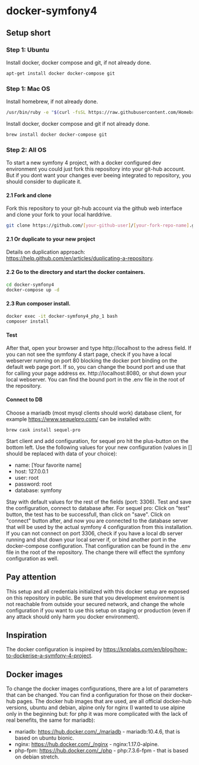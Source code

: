 # docker-symfony4
## Setup short
### Step 1: Ubuntu
Install docker, docker compose and git, if not already done.
```bash
apt-get install docker docker-compose git
```
### Step 1: Mac OS
Install homebrew, if not already done.
```bash
/usr/bin/ruby -e "$(curl -fsSL https://raw.githubusercontent.com/Homebrew/install/master/install)"
```
Install docker, docker compose and git if not already done.
```bash
brew install docker docker-compose git
```
### Step 2: All OS
To start a new symfony 4 project, with a docker configured dev environment you could just fork this repository into your git-hub account. But if you dont want your changes ever beeing integrated to repository, you should consider to duplicate it.
#### 2.1 Fork and clone
Fork this repository to your git-hub account via the github web interface and clone your fork to your local harddrive.
```bash
git clone https://github.com/[your-github-user]/[your-fork-repo-name].git
```
#### 2.1 Or duplicate to your new project
Details on duplication approach: https://help.github.com/en/articles/duplicating-a-repository.
#### 2.2 Go to the directory and start the docker containers.
```bash
cd docker-symfony4
docker-compose up -d
```
#### 2.3 Run composer install.
```bash
docker exec -it docker-symfony4_php_1 bash
composer install
```
#### Test
After that, open your browser and type http://localhost to the adress field. If you can not see the symfony 4 start page, check if you have a local webserver running on port 80 blocking the docker port binding on the default web page port.
If so, you can change the bound port and use that for calling your page address ex. http://localhost:8080, or shut down your local webserver. You can find the bound port in the .env file in the root of the repository.
#### Connect to DB
Choose a mariadb (most mysql clients should work) database client, for example https://www.sequelpro.com/ can be installed with:
```
brew cask install sequel-pro
```
Start client and add configuration, for sequel pro hit the plus-button on the bottom left. Use the following values for your new configuration (values in [] should be replaced with data of your choice):
- name: [Your favorite name]
- host: 127.0.0.1
- user: root
- password: root
- database: symfony

Stay with default values for the rest of the fields (port: 3306). Test and save the configuration, connect to database after. For sequel pro: Click on "test" button, the test has to be successfull, than click on "save". Click on "connect" button after, and now you are connected to the database server that will be used by the actual symfony 4 configuration from this installation. If you can not connect on port 3306, check if you have a local db server running and shut down your local server if, or bind another port in the docker-compose configuration. That configuration can be found in the .env file in the root of the repository. The change there will effect the symfony configuration as well.
## Pay attention
This setup and all credentials initialized with this docker setup are exposed on this repository in public. Be sure that you development environment is not reachable from outside your secured network, and change the whole configuration if you want to use this setup on staging or production (even if any attack should only harm you docker environment).

## Inspiration
The docker configuration is inspired by https://knplabs.com/en/blog/how-to-dockerise-a-symfony-4-project.

## Docker images
To change the docker images configurations, there are a lot of parameters that can be changed. You can find a configuration for those on their docker-hub pages. The docker hub images that are used, are all official docker-hub versions, ubuntu and debian, alpine only for nginx (I wanted to use alpine only in the beginning but: for php it was more complicated with the lack of real benefits, the same for mariadb):
+ mariadb: https://hub.docker.com/_/mariadb - mariadb:10.4.6, that is based on ubuntu bionic.
+ nginx: https://hub.docker.com/_/nginx - nginx:1.17.0-alpine.
+ php-fpm: https://hub.docker.com/_/php - php:7.3.6-fpm - that is based on debian stretch.

